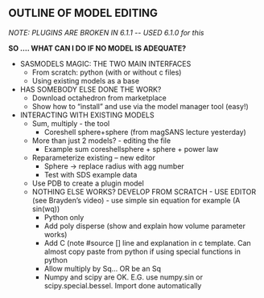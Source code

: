 ## OUTLINE OF MODEL EDITING

*NOTE: PLUGINS ARE BROKEN IN 6.1.1 -- USED 6.1.0 for this*


**SO …. WHAT CAN I DO IF NO MODEL IS ADEQUATE?**
* SASMODELS  MAGIC: THE TWO MAIN INTERFACES
  * From scratch: python (with or without c files)
  * Using existing models as a base
* HAS SOMEBODY ELSE DONE THE WORK?
  * Download octahedron from marketplace
  * Show how to “install” and use via the model manager tool (easy!)
* INTERACTING WITH EXISTING MODELS
  * Sum, multiply - the tool
    * Coreshell sphere+sphere (from magSANS lecture yesterday)
  * More than just 2 models? - editing the file
    * Example sum coreshellsphere + sphere + power law
  * Reparameterize existing – new editor
    * Sphere → replace radius with agg number
    * Test with SDS example data
  * Use PDB to create a plugin model
  * NOTHING ELSE WORKS? DEVELOP FROM SCRATCH - USE EDITOR (see Brayden’s video) - use simple sin equation for example (A sin(wq))
    * Python only
    * Add poly disperse (show and explain how volume parameter works)
    * Add C (note #source [] line and explanation in c template. Can almost copy paste from python if using special functions in python
    * Allow multiply by Sq… OR be an Sq
    * Numpy and scipy are OK. E.G. use numpy.sin or scipy.special.bessel. Import done automatically

